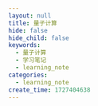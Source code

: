 ```yaml
---
layout: null
title: 量子计算
hide: false
hide_child: false
keywords:
  - 量子计算
  - 学习笔记
  - learning_note
categories:
  - learning_note
create_time: 1727404638
---
```



